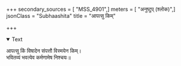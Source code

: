 +++
secondary_sources = [ "MSS_4901",]
meters = [ "अनुष्टुप् (श्लोक)",]
jsonClass = "Subhaashita"
title = "आपत्सु किम्"

+++

<details open><summary>Text</summary>

आपत्सु किं विषादेन संपत्तौ विस्मयेन किम्।  
भवितव्यं भवत्येव कर्मणामेष निश्चयः॥
</details>
